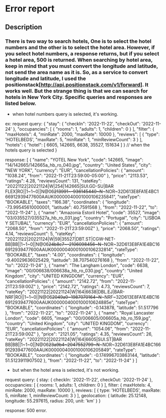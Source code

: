 # Error report

## Description

### There is two way to search hotels, One is to select the hotel numbers and the other is to select the hotel area. However, if you select hotel numbers, a response returns, but if you select a hotel area, 500 is returned. When searching by hotel area, keep in mind that you must convert the longitude and latitude, not send the area name as it is. So, as a service to convert longitude and latitude, I used the positionstack[http://api.positionstack.com/v1/forward]. It works well. But the strange thing is that we can search for hotels in New York City. Specific queries and responses are listed below.

- when hotel numbers query is selected, it's working.

ex:
request query: {
"stay": { "checkIn": '2022-11-22', "checkOut": '2022-11-24' },
"occupancies": [ { "rooms": 1, "adults": 1, "children": 0 } ],
"filter": { "maxHotels": 4, "minRate": 2000, "maxRate": 10000 },
"reviews": [ { "type": 'HOTELBEDS', "maxRate": 5, "minRate": 1, "minReviewCount": 3 } ],
"hotels": { "hotel": [ 6605, 142665, 6638, 35527, 151634 ] } // when the hotels query is selected
}

response: [
{
"name": "YOTEL New York",
"code": 142665,
"image": "14/142665/142665a_hb_ro_040.jpg",
"country": "United States",
"city": "NEW YORK",
"currency": "EUR",
"cancellationPolicies": {
"amount": "1038.24",
"from": "2022-11-21T23:59:00-05:00"
},
"price": "2113.53",
"ratings": 4.28,
"reviewsCount": 131,
"rateKey": "20221122|20221124|W|254|142665|SUI.GD-SU|BAR FLEX|RO||1~1~0||N@06~~213991~-936145440~N~~~NOR~32D613E8FA1E4BC166912939477600AAUK00000040001000106235841",
"rateType": "BOOKABLE",
"taxes": "166.38",
"coordinates": {
"longitude": -73.99545610000001,
"latitude": 40.7591568
},
"from": "2022-11-22",
"to": "2022-11-24"
},
{
"name": "Amazonia Estoril Hotel",
"code": 35527,
"image": "03/035527/035527a_hb_ro_031.jpg",
"country": "Portugal",
"city": "LISBOA Y SETUBAL",
"currency": "EUR",
"cancellationPolicies": {
"amount": "2068.50",
"from": "2022-11-21T23:59:00Z"
},
"price": "2068.50",
"ratings": 4.14,
"reviewsCount": 5,
"rateKey": "20221122|20221124|W|59|35527|DBT.ST|CGW-NET-BB|BB||1~1~0||N@06~~24b8c7~-2106098456~N~~~NOR~32D613E8FA1E4BC166912939477600AAUK00000040001000106232814",
"rateType": "BOOKABLE",
"taxes": "4.00",
"coordinates": {
"longitude": -9.40029636025429,
"latitude": 38.707540276168
},
"from": "2022-11-22",
"to": "2022-11-24"
},
{
"name": "The Langham London",
"code": 6638,
"image": "00/006638/006638a_hb_ro_030.jpg",
"country": "United Kingdom",
"city": "UNITED KINGDOM",
"currency": "EUR",
"cancellationPolicies": {
"amount": "2142.72",
"from": "2022-11-21T23:59:00Z"
},
"price": "2142.72",
"ratings": 4.73,
"reviewsCount": 7,
"rateKey": "20221122|20221124|W|164|6638|DBL.EJ|BAR-NRF|RO||1~1~0||N@06~~2049a0~1987070164~N~~~NRF~32D613E8FA1E4BC166912939477600AAUK0000004000100010624885e",
"rateType": "BOOKABLE",
"coordinates": {
"longitude": -0.143878,
"latitude": 51.517796
},
"from": "2022-11-22",
"to": "2022-11-24"
},
{
"name": "Royal Lancaster London",
"code": 6605,
"image": "00/006605/006605a_hb_ro_159.jpg",
"country": "United Kingdom",
"city": "UNITED KINGDOM",
"currency": "EUR",
"cancellationPolicies": {
"amount": "1054.06",
"from": "2022-11-21T23:59:00Z"
},
"price": "2121.05",
"ratings": 4.35,
"reviewsCount": 26,
"rateKey": "20221122|20221124|W|164|6605|SUI.ST|BAR BB|BB||1~1~0||N@06~~23a9b4~2047552799~N~~~NOR~32D613E8FA1E4BC166912939477600AAUK00000040001000106205849",
"rateType": "BOOKABLE",
"coordinates": {
"longitude": -0.174996703863144,
"latitude": 51.5123911907502
},
"from": "2022-11-22",
"to": "2022-11-24"
}
]

- but when the hotel area is selected, it's not working.

request query: {
stay: { checkIn: '2022-11-22', checkOut: '2022-11-24' },
occupancies: [ { rooms: 1, adults: 1, children: 0 } ],
filter: { maxHotels: 4, minRate: 2000, maxRate: 10000 },
reviews: [ { type: 'HOTELBEDS', maxRate: 5, minRate: 1, minReviewCount: 3 } ],
geolocation: { latitude: 25.12148, longitude: 55.297615, radius: 200, unit: 'km' }
}

response: 500 error.
